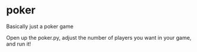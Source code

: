 # poker

Basically just a poker game

Open up the poker.py, adjust the number of players you want in your game, and run it!
